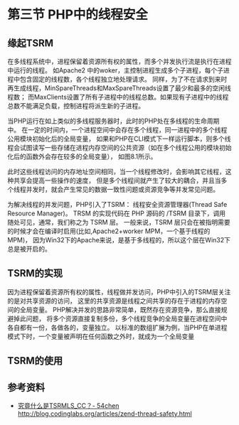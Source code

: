 # 第三节 PHP中的线程安全

## 缘起TSRM
在多线程系统中，进程保留着资源所有权的属性，而多个并发执行流是执行在进程中运行的线程。
如Apache2 中的woker，主控制进程生成多个子进程，每个子进程中包含固定的线程数，各个线程独立地处理请求。
同样，为了不在请求到来时再生成线程，MinSpareThreads和MaxSpareThreads设置了最少和最多的空闲线程数；
而MaxClients设置了所有子进程中的线程总数。如果现有子进程中的线程总数不能满足负载，控制进程将派生新的子进程。

当PHP运行在如上类似的多线程服务器时，此时的PHP处在多线程的生命周期中。
在一定的时间内，一个进程空间中会存在多个线程，同一进程中的多个线程公用模块初始化后的全局变量，
如果和PHP在CLI模式下一样运行脚本，则多个线程会试图读写一些存储在进程内存空间的公共资源（如在多个线程公用的模块初始化后的函数外会存在较多的全局变量），
如图8.1所示。

此时这些线程访问的内存地址空间相同，当一个线程修改时，会影响其它线程，这种共享会提高一些操作的速度，
但是多个线程间就产生了较大的耦合，并且当多个线程并发时，就会产生常见的数据一致性问题或资源竞争等并发常见问题。

为解决线程的并发问题，PHP引入了TSRM： 线程安全资源管理器(Thread Safe Resource Manager)。
TRSM 的实现代码在 PHP 源码的 /TSRM 目录下，调用随处可见，通常，我们称之为 TSRM 层。
 一般来说，TSRM 层只会在被指明需要的时候才会在编译时启用(比如,Apache2+worker MPM，一个基于线程的MPM)，
 因为Win32下的Apache来说，是基于多线程的，所以这个层在Win32下总是被开启的。

## TSRM的实现

因为进程保留着资源所有权的属性，线程做并发访问，PHP中引入的TSRM层关注的是对共享资源的访问，
这里的共享资源是线程之间共享的存在于进程的内存空间的全局变量。
PHP解决并发的思路非常简单，既然存在资源竞争，那么直接规避掉此问题，
将多个资源直接复制多份，多个线程竞争的全局变量在进程空间中各自都有一份，各做各的，变量独立。
以标准的数组扩展为例，当PHP在单进程模式下时，一个变量被声明在任何函数之外时，就成为一个全局变量





## TSRM的使用



## 参考资料
*  [究竟什么是TSRMLS_CC？- 54chen](http://www.54chen.com/php-tech/what-is-tsrmls_cc.html)
http://blog.codinglabs.org/articles/zend-thread-safety.html

